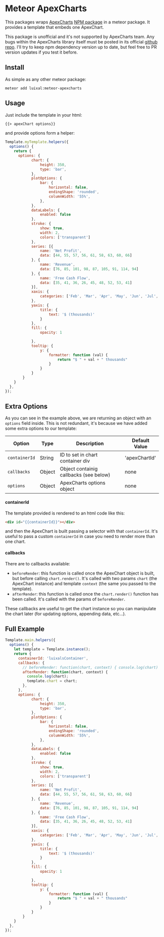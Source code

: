 # Meteor ApexCharts
This packages wraps [ApexCharts](https://apexcharts.com/) [NPM package](https://www.npmjs.com/package/apexcharts) in a meteor package. It provides a template that embeds one ApexChart.

This package is unofficial and it's not supported by ApexCharts team. Any bugs within the ApexCharts library itself must be posted in its official [github repo](https://github.com/apexcharts/apexcharts.js). I'll try to keep npm dependency version up to date, but feel free to PR version updates if you test it before.

## Install
As simple as any other meteor package:
```
meteor add luixal:meteor-apexcharts
```
## Usage
Just include the template in your html:
```html
{{> apexChart options}}
```
and provide options form a helper:
```javascript
Template.myTemplate.helpers({
  options() {
    return {
      options: {
            chart: {
                height: 350,
                type: 'bar',
            },
            plotOptions: {
                bar: {
                    horizontal: false,
                    endingShape: 'rounded',
                    columnWidth: '55%',
                },
            },
            dataLabels: {
                enabled: false
            },
            stroke: {
                show: true,
                width: 2,
                colors: ['transparent']
            },
            series: [{
                name: 'Net Profit',
                data: [44, 55, 57, 56, 61, 58, 63, 60, 66]
            }, {
                name: 'Revenue',
                data: [76, 85, 101, 98, 87, 105, 91, 114, 94]
            }, {
                name: 'Free Cash Flow',
                data: [35, 41, 36, 26, 45, 48, 52, 53, 41]
            }],
            xaxis: {
                categories: ['Feb', 'Mar', 'Apr', 'May', 'Jun', 'Jul', 'Aug', 'Sep', 'Oct', 'Nov', 'Dic'],
            },
            yaxis: {
                title: {
                    text: '$ (thousands)'
                }
            },
            fill: {
                opacity: 1

            },
            tooltip: {
                y: {
                    formatter: function (val) {
                        return "$ " + val + " thousands"
                    }
                }
            }
        }
    }
  },
});
```
## Extra Options
As you can see in the example above, we are returning an object with an `options` field inside. This is not redundant, it's because we have added some extra options to our template:

| Option | Type | Description | Default Value |
| ------ | ---- | ----------- | ------------- |
| `containerId` | String | ID to set in chart container div | 'apexChartId' |
| `callbacks` | Object | Object containig callbacks (see below) | none |
| `options`| Object | ApexCharts options object | none |

#### containerId
The template provided is rendered to an html code like this:
```html
<div id="{{containerId}}"></div>
```
and then the ApexChart is built passing a selector with that `containerId`. It's useful to pass a custom `containerId` in case you need to render more than one chart.

#### callbacks
There are to callbacks available:
* `beforeRender`: this function is called once the ApexChart object is built, but before calling `chart.render()`. It's called with two params `chart` (the ApexChart instance) and template `context` (the same you passed to the template).
* `afterRender`: this function is called once the `chart.render()` function has been called. It's called with the params of `beforeRender`.

These callbacks are useful to get the chart instance so you can manipulate the chart later (for updating options, appending data, etc...).

## Full Example
```javascript
Template.main.helpers({
  options() {
    let template = Template.instance();
    return {
      containerId: 'luixalsContainer',
      callbacks: {
        // beforeRender: function(chart, context) { console.log(chart) },
        afterRender: function(chart, context) {
          console.log(chart);
          template.chart = chart;
        },
      },
      options: {
            chart: {
                height: 350,
                type: 'bar',
            },
            plotOptions: {
                bar: {
                    horizontal: false,
                    endingShape: 'rounded',
                    columnWidth: '55%',
                },
            },
            dataLabels: {
                enabled: false
            },
            stroke: {
                show: true,
                width: 2,
                colors: ['transparent']
            },
            series: [{
                name: 'Net Profit',
                data: [44, 55, 57, 56, 61, 58, 63, 60, 66]
            }, {
                name: 'Revenue',
                data: [76, 85, 101, 98, 87, 105, 91, 114, 94]
            }, {
                name: 'Free Cash Flow',
                data: [35, 41, 36, 26, 45, 48, 52, 53, 41]
            }],
            xaxis: {
                categories: ['Feb', 'Mar', 'Apr', 'May', 'Jun', 'Jul', 'Aug', 'Sep', 'Oct', 'Nov', 'Dic'],
            },
            yaxis: {
                title: {
                    text: '$ (thousands)'
                }
            },
            fill: {
                opacity: 1

            },
            tooltip: {
                y: {
                    formatter: function (val) {
                        return "$ " + val + " thousands"
                    }
                }
            }
        }
    }
  },
});
```

